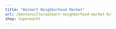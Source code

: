 ```yaml
---
title: "Walmart Neighborhood Market"
url: /bentonville/walmart-neighborhood-market-6/
shop: Supermarkt
---
```


